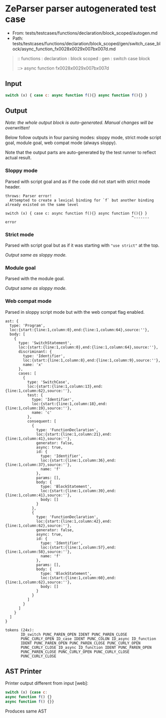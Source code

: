 # ZeParser parser autogenerated test case

- From: tests/testcases/functions/declaration/block_scoped/autogen.md
- Path: tests/testcases/functions/declaration/block_scoped/gen/switch_case_block/async_function_fx0028x0029x007bx007d.md

> :: functions : declaration : block scoped : gen : switch case block
>
> ::> async function fx0028x0029x007bx007d

## Input


`````js
switch (x) { case c: async function f(){} async function f(){} }
`````

## Output

_Note: the whole output block is auto-generated. Manual changes will be overwritten!_

Below follow outputs in four parsing modes: sloppy mode, strict mode script goal, module goal, web compat mode (always sloppy).

Note that the output parts are auto-generated by the test runner to reflect actual result.

### Sloppy mode

Parsed with script goal and as if the code did not start with strict mode header.

`````
throws: Parser error!
  Attempted to create a lexical binding for `f` but another binding already existed on the same level

switch (x) { case c: async function f(){} async function f(){} }
                                                         ^------- error
`````

### Strict mode

Parsed with script goal but as if it was starting with `"use strict"` at the top.

_Output same as sloppy mode._

### Module goal

Parsed with the module goal.

_Output same as sloppy mode._

### Web compat mode

Parsed in sloppy script mode but with the web compat flag enabled.

`````
ast: {
  type: 'Program',
  loc:{start:{line:1,column:0},end:{line:1,column:64},source:''},
  body: [
    {
      type: 'SwitchStatement',
      loc:{start:{line:1,column:0},end:{line:1,column:64},source:''},
      discriminant: {
        type: 'Identifier',
        loc:{start:{line:1,column:8},end:{line:1,column:9},source:''},
        name: 'x'
      },
      cases: [
        {
          type: 'SwitchCase',
          loc:{start:{line:1,column:13},end:{line:1,column:62},source:''},
          test: {
            type: 'Identifier',
            loc:{start:{line:1,column:18},end:{line:1,column:19},source:''},
            name: 'c'
          },
          consequent: [
            {
              type: 'FunctionDeclaration',
              loc:{start:{line:1,column:21},end:{line:1,column:41},source:''},
              generator: false,
              async: true,
              id: {
                type: 'Identifier',
                loc:{start:{line:1,column:36},end:{line:1,column:37},source:''},
                name: 'f'
              },
              params: [],
              body: {
                type: 'BlockStatement',
                loc:{start:{line:1,column:39},end:{line:1,column:41},source:''},
                body: []
              }
            },
            {
              type: 'FunctionDeclaration',
              loc:{start:{line:1,column:42},end:{line:1,column:62},source:''},
              generator: false,
              async: true,
              id: {
                type: 'Identifier',
                loc:{start:{line:1,column:57},end:{line:1,column:58},source:''},
                name: 'f'
              },
              params: [],
              body: {
                type: 'BlockStatement',
                loc:{start:{line:1,column:60},end:{line:1,column:62},source:''},
                body: []
              }
            }
          ]
        }
      ]
    }
  ]
}

tokens (24x):
       ID_switch PUNC_PAREN_OPEN IDENT PUNC_PAREN_CLOSE
       PUNC_CURLY_OPEN ID_case IDENT PUNC_COLON ID_async ID_function
       IDENT PUNC_PAREN_OPEN PUNC_PAREN_CLOSE PUNC_CURLY_OPEN
       PUNC_CURLY_CLOSE ID_async ID_function IDENT PUNC_PAREN_OPEN
       PUNC_PAREN_CLOSE PUNC_CURLY_OPEN PUNC_CURLY_CLOSE
       PUNC_CURLY_CLOSE
`````


## AST Printer

Printer output different from input [web]:

````js
switch (x) {case c:
async function f() {}
async function f() {}}
````

Produces same AST
